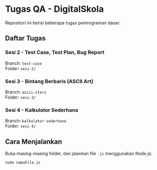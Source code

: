 # Tugas QA - DigitalSkola

Repositori ini berisi beberapa tugas pemrograman dasar:

## Daftar Tugas

### Sesi 2 - Test Case, Test Plan, Bug Report
Branch: `test-case`  
Folder: `sesi-2/`

### Sesi 3 - Bintang Berbaris (ASCII Art)
Branch: `ascii-stars`  
Folder: `sesi-3/`

### Sesi 4 - Kalkulator Sederhana
Branch: `kalkulator-sederhana`  
Folder: `sesi-4/`

## Cara Menjalankan
Buka masing-masing folder, dan jalankan file `.js` menggunakan Node.js:

```bash
node namaFile.js
